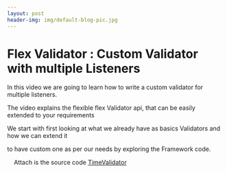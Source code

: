 ```yaml
---
layout: post
header-img: img/default-blog-pic.jpg
---
```


# Flex Validator : Custom Validator with multiple Listeners

In this video we are going to learn how to write a custom validator for multiple listeners. 

The video explains the flexible flex Validator api, that can be easily extended to your requirements

We start with first looking at what we already have as basics Validators and how we can extend it

to have custom one as per our needs by exploring the Framework code.

    Attach is the source code [TimeValidator](/wp-content/uploads/2011/05/TimeValidator.zip)